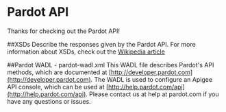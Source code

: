 Pardot API
==========

Thanks for checking out the Pardot API!

##XSDs
Describe the responses given by the Pardot API. For more information about XSDs, check out the [Wikipedia article](http://goo.gl/ECFav)

##Pardot WADL - pardot-wadl.xml
This WADL file describes Pardot's API methods, which are documented at [http://developer.pardot.com](http://developer.pardot.com). The WADL is used to configure an Apigee API console, which can be used at [http://help.pardot.com/api](http://help.pardot.com/api). Please contact us at help at pardot.com if you have any questions or issues.
